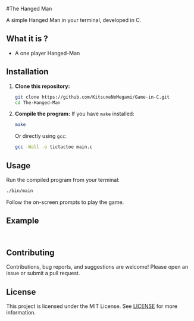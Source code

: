 #The Hanged Man

A simple Hanged Man in your terminal, developed in C.

## What it is ?

- A one player Hanged-Man

## Installation

1. **Clone this repository:**
   ```bash
   git clone https://github.com/KitsuneNoMegami/Game-in-C.git
   cd The-Hanged-Man
   ```

2. **Compile the program:**
   If you have `make` installed:
   ```bash
   make
   ```
   Or directly using `gcc`:
   ```bash
   gcc -Wall -o tictactoe main.c
   ```

## Usage

Run the compiled program from your terminal:

```bash
./bin/main
```

Follow the on-screen prompts to play the game.

## Example

```
 
```

## Contributing

Contributions, bug reports, and suggestions are welcome! Please open an issue or submit a pull request.

## License

This project is licensed under the MIT License. See [LICENSE](../LICENSE) for more information.